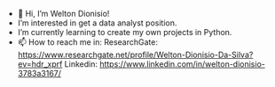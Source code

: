 - 👋 Hi, I’m Welton Dionisio!
- I’m interested in get a data analyst position.
- I’m currently learning to create my own projects in Python.
- 📫 How to reach me in:
ResearchGate: https://www.researchgate.net/profile/Welton-Dionisio-Da-Silva?ev=hdr_xprf
Linkedin: https://www.linkedin.com/in/welton-dionisio-3783a3167/

<!---
weltondionisio/weltondionisio is a ✨ special ✨ repository because its `README.md` (this file) appears on your GitHub profile.
You can click the Preview link to take a look at your changes.
--->
